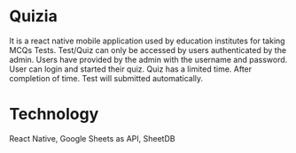# Quizia
It is a react native mobile application used by education institutes for taking MCQs Tests.
Test/Quiz can only be accessed by users authenticated by the admin.
Users have provided by the admin with the username and password.
User can login and started their quiz.
Quiz has a limited time.
After completion of time. Test will submitted automatically.
# Technology
React Native, 
Google Sheets as API, 
SheetDB
